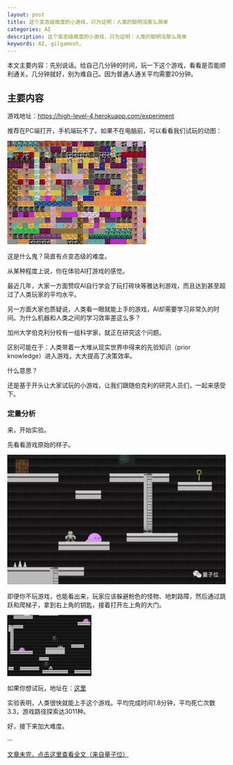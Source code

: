 ```yaml
---
layout: post
title: 这个变态级难度的小游戏，只为证明：人类的聪明没那么简单
categories: AI
description: 这个变态级难度的小游戏，只为证明：人类的聪明没那么简单
keywords: AI, gilgamesh,
---
```


本文主要内容：先别说话。给自己几分钟的时间，玩一下这个游戏，看看是否能顺利通关。几分钟就好，别为难自己。因为普通人通关平均需要20分钟。

<!-- more -->

## 主要内容

游戏地址：https://high-level-4.herokuapp.com/experiment

推荐在PC端打开，手机端玩不了。如果不在电脑前，可以看看我们试玩的动图：

![images](/images/AI/2018-3-11-game.gif)

这是什么鬼？简直有点变态级的难度。

从某种程度上说，你在体验AI打游戏的感觉。

最近几年，大家一方面赞叹AI自行学会了玩打砖块等雅达利游戏，而且达到甚至超过了人类玩家的平均水平。

另一方面大家也质疑说，人类看一眼就能上手的游戏，AI却需要学习非常久的时间。为什么机器和人类之间的学习效率差这么多？

加州大学伯克利分校有一组科学家，就正在研究这个问题。

区别可能在于：人类带着一大堆从现实世界中得来的先验知识（prior knowledge）进入游戏，大大提高了决策效率。

什么意思？

还是基于开头让大家试玩的小游戏，让我们跟随伯克利的研究人员们，一起来感受下。

### 定量分析

来，开始实验。

先看看游戏原始的样子。

![images](/images/AI/2018-3-11-game-1.jpg)

即便你不玩游戏，也能看出来，玩家应该躲避粉色的怪物、地刺路障，然后通过跳跃和爬梯子，拿到右上角的钥匙，接着打开左上角的大门。

![images](/images/AI/2018-3-11-game-2.gif)

如果你想试玩，地址在：[这里](https://dry-anchorage-61733.herokuapp.com/experiment)

实验表明，人类很快就能上手这个游戏。平均完成时间1.8分钟，平均死亡次数3.3，游戏路径探索达3011种。

好，接下来加大难度。

···

[文章未完，点击这里查看全文（来自量子位）](http://mp.weixin.qq.com/s/OXUc3dNqBbKXCjVE9jIxhw)